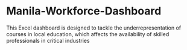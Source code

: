 # Manila-Workforce-Dashboard
This Excel dashboard is designed to tackle the underrepresentation of courses in local education, which affects the availability of skilled professionals in critical industries
